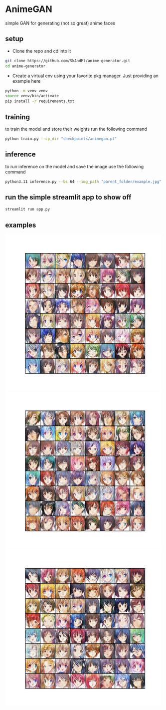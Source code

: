 # AnimeGAN
simple GAN for generating (not so great) anime faces

## setup 
* Clone the repo and cd into it
```bash
git clone https://github.com/SkAndMl/anime-generator.git
cd anime-generator
```
* Create a virtual env using your favorite pkg manager. Just providing an example here
```bash
python -m venv venv
source venv/bin/activate
pip install -r requirements.txt
```

## training 
to train the model and store their weights run the following command
```bash
python train.py --cp_dir "checkpoints/animegan.pt"
```

## inference
to run inference on the model and save the image use the following command
```bash
python3.11 inference.py --bs 64 --img_path "parent_folder/example.jpg" --seed 1234 --cp_dir "checkpoints/animegan.pt"
```

## run the simple streamlit app to show off
```bash
streamlit run app.py
```

## examples
<img src="examples/sample_1.jpg" width="500px" height="500px"/>
<img src="examples/sample_2.jpg" width="500px" height="500px"/>
<img src="examples/sample_3.jpg" width="500px" height="500px"/>